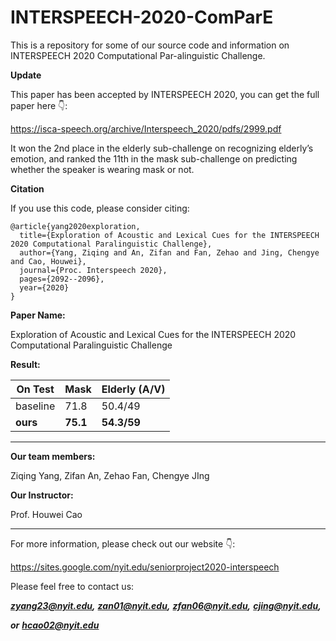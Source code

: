 # INTERSPEECH-2020-ComParE
This is a repository for some of our source code and information on INTERSPEECH 2020 Computational Par-alinguistic Challenge.

**Update**

This paper has been accepted by INTERSPEECH 2020, you can get the full paper here 👇:

https://isca-speech.org/archive/Interspeech_2020/pdfs/2999.pdf

It won the 2nd place in the elderly sub-challenge on recognizing elderly’s emotion, and ranked the 11th in the mask sub-challenge on predicting whether the speaker is wearing mask or not.  

**Citation**

If you use this code, please consider citing:

```
@article{yang2020exploration,
  title={Exploration of Acoustic and Lexical Cues for the INTERSPEECH 2020 Computational Paralinguistic Challenge},
  author={Yang, Ziqing and An, Zifan and Fan, Zehao and Jing, Chengye and Cao, Houwei},
  journal={Proc. Interspeech 2020},
  pages={2092--2096},
  year={2020}
}
```

**Paper Name:**

Exploration of Acoustic and Lexical Cues for the INTERSPEECH 2020 Computational Paralinguistic Challenge

**Result:**

| On Test  | Mask     | Elderly (A/V) |
| -------- | -------- | ------------- |
| baseline | 71.8     | 50.4/49       |
| **ours** | **75.1** | **54.3/59**   |

---

**Our team members:**

Ziqing Yang, Zifan An, Zehao Fan, Chengye JIng 

**Our Instructor:**

Prof. Houwei Cao

---

For more information, please check out our website 👇:

https://sites.google.com/nyit.edu/seniorproject2020-interspeech

Please feel free to contact us:

[***zyang23@nyit.edu***](mailto:zyang23@nyit.edu)***,*** [***zan01@nyit.edu***](mailto:zan01@nyit.edu)***,*** [***zfan06@nyit.edu***](mailto:zfan06@nyit.edu)***,*** [***cjing@nyit.edu***](mailto:cjing@nyit.edu)***,***

***or*** [***hcao02@nyit.edu***](mailto:hcao02@nyit.edu)



